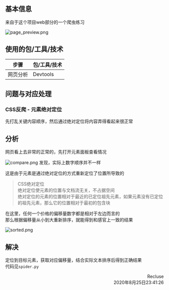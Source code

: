 
## 基本信息
来自于这个项目web部分的一个爬虫练习  
<!-- ![](info_res/page_preview.png)   -->
![page_preview.png](https://i.loli.net/2020/08/25/qgnaEftRdoJ8zDT.png)


## 使用的包/工具/技术
|步骤|包/工具/技术|
|--|--|
|网页分析|Devtools|


## 问题与对应处理  
### CSS反爬 - 元素绝对定位  
先打乱关键内容顺序，然后通过绝对定位将内容弄得看起来很正常  

## 分析  
网页看上去非常的正常的，先打开元素面板查看情况  
<!-- ![](info_res/compare.png) -->
![compare.png](https://i.loli.net/2020/08/25/Uv8kjqWb4oSZs6c.png)
发现，实际上数字顺序并不一样  

这是由于元素是通过绝对定位的方式重新定位了位置所导致的  

>CSS绝对定位  
绝对定位使元素的位置与文档流无关，不占据空间  
绝对定位的元素的位置相对于最近的已定位祖先元素，如果元素没有已定位的祖先元素，那么它的位置相对于最初的包含块  

在这里，任何一个价格的偏移量数字都是相对于左边而言的  
那么根据偏移量从小到大重新排序，就能得到和感官上一致的结果  
<!-- ![](info_res/sorted.png) -->
![sorted.png](https://i.loli.net/2020/08/25/W27SaJeCGgl6XER.png)


## 解决  
定位到目标元素，获取对应偏移量，结合实际文本排序后得到正确结果  
代码见`spider.py`

<p style="text-align:right">Recluse<br>2020年8月25日23:41:26</p>